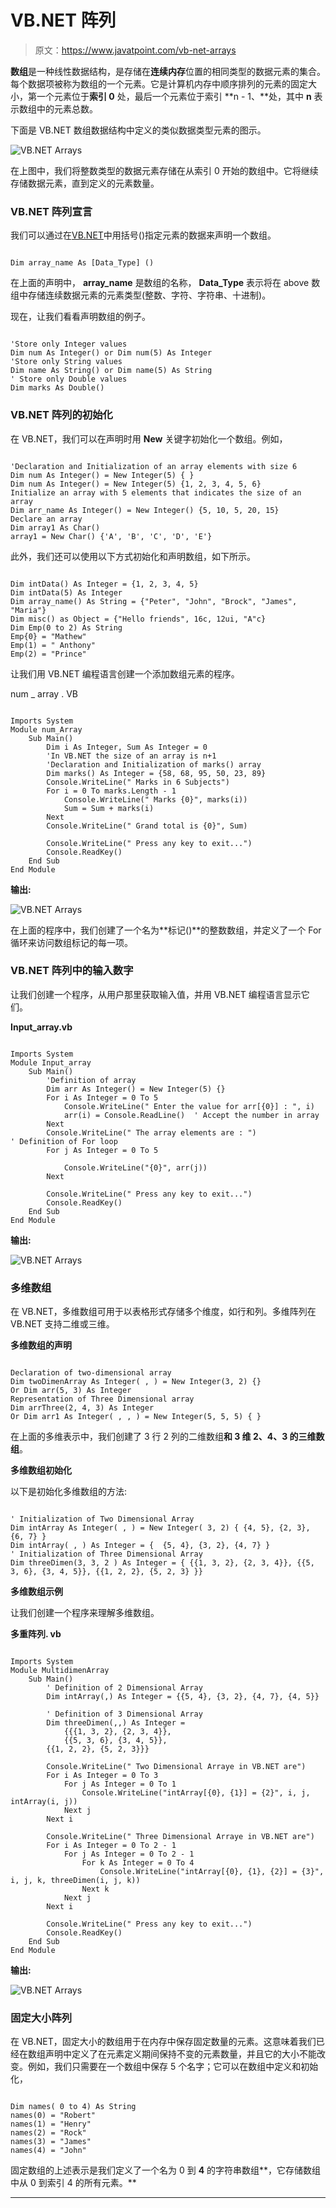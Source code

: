 # VB.NET 阵列

> 原文：<https://www.javatpoint.com/vb-net-arrays>

**数组**是一种线性数据结构，是存储在**连续内存**位置的相同类型的数据元素的集合。每个数据项被称为数组的一个元素。它是计算机内存中顺序排列的元素的固定大小，第一个元素位于**索引 0** 处，最后一个元素位于索引 **n - 1、**处，其中 **n** 表示数组中的元素总数。

下面是 VB.NET 数组数据结构中定义的类似数据类型元素的图示。

![VB.NET Arrays](img/4c6546639b31d76372e35397e63cc7c0.png)

在上图中，我们将整数类型的数据元素存储在从索引 0 开始的数组中。它将继续存储数据元素，直到定义的元素数量。

### VB.NET 阵列宣言

我们可以通过在[VB.NET](https://www.javatpoint.com/vb-net)中用括号()指定元素的数据来声明一个数组。

```

Dim array_name As [Data_Type] ()

```

在上面的声明中， **array_name** 是数组的名称， **Data_Type** 表示将在 above 数组中存储连续数据元素的元素类型(整数、字符、字符串、十进制)。

现在，让我们看看声明数组的例子。

```

'Store only Integer values
Dim num As Integer() or Dim num(5) As Integer
'Store only String values
Dim name As String() or Dim name(5) As String
' Store only Double values
Dim marks As Double()

```

### VB.NET 阵列的初始化

在 VB.NET，我们可以在声明时用 **New** 关键字初始化一个数组。例如，

```

'Declaration and Initialization of an array elements with size 6
Dim num As Integer() = New Integer(5) { }
Dim num As Integer() = New Integer(5) {1, 2, 3, 4, 5, 6} 
Initialize an array with 5 elements that indicates the size of an array
Dim arr_name As Integer() = New Integer() {5, 10, 5, 20, 15}
Declare an array
Dim array1 As Char()
array1 = New Char() {'A', 'B', 'C', 'D', 'E'}

```

此外，我们还可以使用以下方式初始化和声明数组，如下所示。

```

Dim intData() As Integer = {1, 2, 3, 4, 5}
Dim intData(5) As Integer
Dim array_name() As String = {"Peter", "John", "Brock", "James", "Maria"}
Dim misc() as Object = {"Hello friends", 16c, 12ui, "A"c}
Dim Emp(0 to 2) As String
Emp{0} = "Mathew"
Emp(1) = " Anthony"
Emp(2) = "Prince"

```

让我们用 VB.NET 编程语言创建一个添加数组元素的程序。

num _ array . VB

```

Imports System
Module num_Array
    Sub Main()
        Dim i As Integer, Sum As Integer = 0
        'In VB.NET the size of an array is n+1
        'Declaration and Initialization of marks() array
        Dim marks() As Integer = {58, 68, 95, 50, 23, 89}
        Console.WriteLine(" Marks in 6 Subjects")
        For i = 0 To marks.Length - 1
            Console.WriteLine(" Marks {0}", marks(i))
            Sum = Sum + marks(i)
        Next
        Console.WriteLine(" Grand total is {0}", Sum)

        Console.WriteLine(" Press any key to exit...")
        Console.ReadKey()
    End Sub
End Module

```

**输出:**

![VB.NET Arrays](img/30900317472197874850564133fcbe86.png)

在上面的程序中，我们创建了一个名为**标记()**的整数数组，并定义了一个 For 循环来访问数组标记的每一项。

### VB.NET 阵列中的输入数字

让我们创建一个程序，从用户那里获取输入值，并用 VB.NET 编程语言显示它们。

**Input_array.vb**

```

Imports System
Module Input_array
    Sub Main()
        'Definition of array
        Dim arr As Integer() = New Integer(5) {}
        For i As Integer = 0 To 5
            Console.WriteLine(" Enter the value for arr[{0}] : ", i)
            arr(i) = Console.ReadLine()  ' Accept the number in array 
        Next
        Console.WriteLine(" The array elements are : ")
' Definition of For loop
        For j As Integer = 0 To 5

            Console.WriteLine("{0}", arr(j))
        Next

        Console.WriteLine(" Press any key to exit...")
        Console.ReadKey()
    End Sub
End Module

```

**输出:**

![VB.NET Arrays](img/b7a1c24b5f1649488520c8b4f8528fb9.png)

### 多维数组

在 VB.NET，多维数组可用于以表格形式存储多个维度，如行和列。多维阵列在 VB.NET 支持二维或三维。

**多维数组的声明**

```

Declaration of two-dimensional array
Dim twoDimenArray As Integer( , ) = New Integer(3, 2) {}
Or Dim arr(5, 3) As Integer
Representation of Three Dimensional array
Dim arrThree(2, 4, 3) As Integer
Or Dim arr1 As Integer( , , ) = New Integer(5, 5, 5) { }

```

在上面的多维表示中，我们创建了 3 行 2 列的二维数组**和 3 维 2、4、3 的三维数组**。

**多维数组初始化**

以下是初始化多维数组的方法:

```

' Initialization of Two Dimensional Array
Dim intArray As Integer( , ) = New Integer( 3, 2) { {4, 5}, {2, 3}, {6, 7} }
Dim intArray( , ) As Integer = {  {5, 4}, {3, 2}, {4, 7} }
' Initialization of Three Dimensional Array
Dim threeDimen(3, 3, 2 ) As Integer = { {{1, 3, 2}, {2, 3, 4}}, {{5, 3, 6}, {3, 4, 5}}, {{1, 2, 2}, {5, 2, 3} }} 

```

**多维数组示例**

让我们创建一个程序来理解多维数组。

**多重阵列. vb**

```

Imports System
Module MultidimenArray
    Sub Main()
        ' Definition of 2 Dimensional Array
        Dim intArray(,) As Integer = {{5, 4}, {3, 2}, {4, 7}, {4, 5}}

        ' Definition of 3 Dimensional Array
        Dim threeDimen(,,) As Integer =
            {{{1, 3, 2}, {2, 3, 4}},
            {{5, 3, 6}, {3, 4, 5}},
        {{1, 2, 2}, {5, 2, 3}}}

        Console.WriteLine(" Two Dimensional Arraye in VB.NET are")
        For i As Integer = 0 To 3
            For j As Integer = 0 To 1
                Console.WriteLine("intArray[{0}, {1}] = {2}", i, j, intArray(i, j))
            Next j
        Next i

        Console.WriteLine(" Three Dimensional Arraye in VB.NET are")
        For i As Integer = 0 To 2 - 1
            For j As Integer = 0 To 2 - 1
                For k As Integer = 0 To 4
                    Console.WriteLine("intArray[{0}, {1}, {2}] = {3}", i, j, k, threeDimen(i, j, k))
                Next k
            Next j
        Next i

        Console.WriteLine(" Press any key to exit...")
        Console.ReadKey()
    End Sub
End Module

```

**输出:**

![VB.NET Arrays](img/bba4ba4bf168abd9f9f60b1960939256.png)

### 固定大小阵列

在 VB.NET，固定大小的数组用于在内存中保存固定数量的元素。这意味着我们已经在数组声明中定义了在元素定义期间保持不变的元素数量，并且它的大小不能改变。例如，我们只需要在一个数组中保存 5 个名字；它可以在数组中定义和初始化，

```

Dim names( 0 to 4) As String
names(0) = "Robert"
names(1) = "Henry"
names(2) = "Rock"
names(3) = "James"
names(4) = "John"

```

固定数组的上述表示是我们定义了一个名为 0 到 **4** 的字符串数组**，它存储数组中从 0 到索引 4 的所有元素。**

* * *